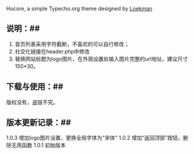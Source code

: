 Hucore, a simple Typecho.org theme designed by [Loekman](https://blog.com.cm)

## 说明：##
1. 首页列表采用字符截断，不喜欢的可以自行修改；
2. 社交化链接在header.php中修改
3. 替换网站标题为logo图片，在外观设置处输入图片完整的url地址，建议尺寸150*30。

## 下载与使用：##
版权没有，盗版不究。

## 版本更新记录：##
1.0.3 增加logo图片设置，更换全局字体为"宋体"
1.0.2 增加“返回顶部”按钮，删除无用函数
1.0.1 初始版本

